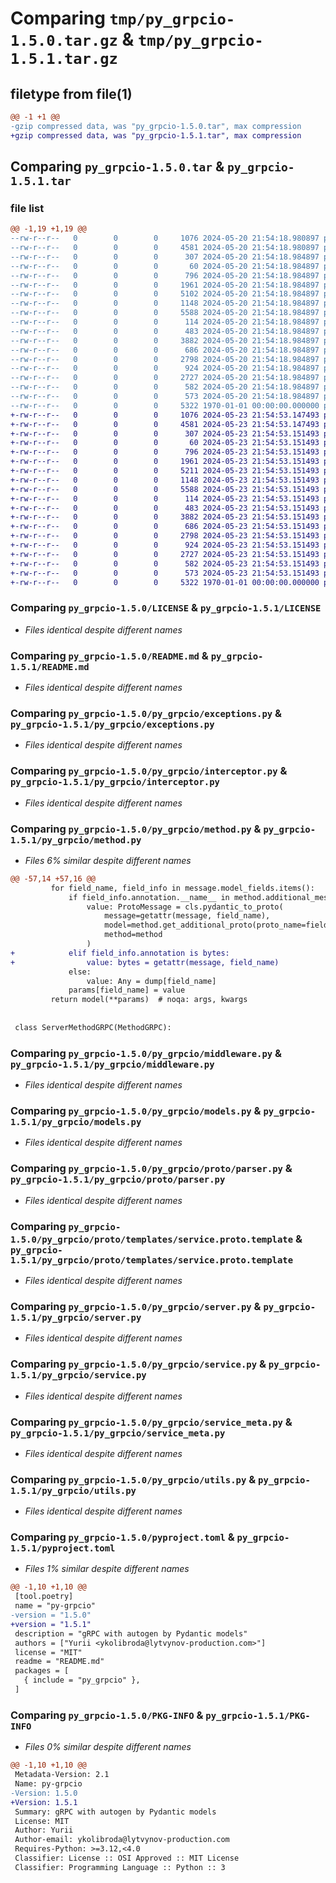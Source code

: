 # Comparing `tmp/py_grpcio-1.5.0.tar.gz` & `tmp/py_grpcio-1.5.1.tar.gz`

## filetype from file(1)

```diff
@@ -1 +1 @@
-gzip compressed data, was "py_grpcio-1.5.0.tar", max compression
+gzip compressed data, was "py_grpcio-1.5.1.tar", max compression
```

## Comparing `py_grpcio-1.5.0.tar` & `py_grpcio-1.5.1.tar`

### file list

```diff
@@ -1,19 +1,19 @@
--rw-r--r--   0        0        0     1076 2024-05-20 21:54:18.980897 py_grpcio-1.5.0/LICENSE
--rw-r--r--   0        0        0     4581 2024-05-20 21:54:18.980897 py_grpcio-1.5.0/README.md
--rw-r--r--   0        0        0      307 2024-05-20 21:54:18.984897 py_grpcio-1.5.0/py_grpcio/__init__.py
--rw-r--r--   0        0        0       60 2024-05-20 21:54:18.984897 py_grpcio-1.5.0/py_grpcio/__meta__.py
--rw-r--r--   0        0        0      796 2024-05-20 21:54:18.984897 py_grpcio-1.5.0/py_grpcio/exceptions.py
--rw-r--r--   0        0        0     1961 2024-05-20 21:54:18.984897 py_grpcio-1.5.0/py_grpcio/interceptor.py
--rw-r--r--   0        0        0     5102 2024-05-20 21:54:18.984897 py_grpcio-1.5.0/py_grpcio/method.py
--rw-r--r--   0        0        0     1148 2024-05-20 21:54:18.984897 py_grpcio-1.5.0/py_grpcio/middleware.py
--rw-r--r--   0        0        0     5588 2024-05-20 21:54:18.984897 py_grpcio-1.5.0/py_grpcio/models.py
--rw-r--r--   0        0        0      114 2024-05-20 21:54:18.984897 py_grpcio-1.5.0/py_grpcio/proto/__init__.py
--rw-r--r--   0        0        0      483 2024-05-20 21:54:18.984897 py_grpcio-1.5.0/py_grpcio/proto/enums.py
--rw-r--r--   0        0        0     3882 2024-05-20 21:54:18.984897 py_grpcio-1.5.0/py_grpcio/proto/parser.py
--rw-r--r--   0        0        0      686 2024-05-20 21:54:18.984897 py_grpcio-1.5.0/py_grpcio/proto/templates/service.proto.template
--rw-r--r--   0        0        0     2798 2024-05-20 21:54:18.984897 py_grpcio-1.5.0/py_grpcio/server.py
--rw-r--r--   0        0        0      924 2024-05-20 21:54:18.984897 py_grpcio-1.5.0/py_grpcio/service.py
--rw-r--r--   0        0        0     2727 2024-05-20 21:54:18.984897 py_grpcio-1.5.0/py_grpcio/service_meta.py
--rw-r--r--   0        0        0      582 2024-05-20 21:54:18.984897 py_grpcio-1.5.0/py_grpcio/utils.py
--rw-r--r--   0        0        0      573 2024-05-20 21:54:18.984897 py_grpcio-1.5.0/pyproject.toml
--rw-r--r--   0        0        0     5322 1970-01-01 00:00:00.000000 py_grpcio-1.5.0/PKG-INFO
+-rw-r--r--   0        0        0     1076 2024-05-23 21:54:53.147493 py_grpcio-1.5.1/LICENSE
+-rw-r--r--   0        0        0     4581 2024-05-23 21:54:53.147493 py_grpcio-1.5.1/README.md
+-rw-r--r--   0        0        0      307 2024-05-23 21:54:53.151493 py_grpcio-1.5.1/py_grpcio/__init__.py
+-rw-r--r--   0        0        0       60 2024-05-23 21:54:53.151493 py_grpcio-1.5.1/py_grpcio/__meta__.py
+-rw-r--r--   0        0        0      796 2024-05-23 21:54:53.151493 py_grpcio-1.5.1/py_grpcio/exceptions.py
+-rw-r--r--   0        0        0     1961 2024-05-23 21:54:53.151493 py_grpcio-1.5.1/py_grpcio/interceptor.py
+-rw-r--r--   0        0        0     5211 2024-05-23 21:54:53.151493 py_grpcio-1.5.1/py_grpcio/method.py
+-rw-r--r--   0        0        0     1148 2024-05-23 21:54:53.151493 py_grpcio-1.5.1/py_grpcio/middleware.py
+-rw-r--r--   0        0        0     5588 2024-05-23 21:54:53.151493 py_grpcio-1.5.1/py_grpcio/models.py
+-rw-r--r--   0        0        0      114 2024-05-23 21:54:53.151493 py_grpcio-1.5.1/py_grpcio/proto/__init__.py
+-rw-r--r--   0        0        0      483 2024-05-23 21:54:53.151493 py_grpcio-1.5.1/py_grpcio/proto/enums.py
+-rw-r--r--   0        0        0     3882 2024-05-23 21:54:53.151493 py_grpcio-1.5.1/py_grpcio/proto/parser.py
+-rw-r--r--   0        0        0      686 2024-05-23 21:54:53.151493 py_grpcio-1.5.1/py_grpcio/proto/templates/service.proto.template
+-rw-r--r--   0        0        0     2798 2024-05-23 21:54:53.151493 py_grpcio-1.5.1/py_grpcio/server.py
+-rw-r--r--   0        0        0      924 2024-05-23 21:54:53.151493 py_grpcio-1.5.1/py_grpcio/service.py
+-rw-r--r--   0        0        0     2727 2024-05-23 21:54:53.151493 py_grpcio-1.5.1/py_grpcio/service_meta.py
+-rw-r--r--   0        0        0      582 2024-05-23 21:54:53.151493 py_grpcio-1.5.1/py_grpcio/utils.py
+-rw-r--r--   0        0        0      573 2024-05-23 21:54:53.151493 py_grpcio-1.5.1/pyproject.toml
+-rw-r--r--   0        0        0     5322 1970-01-01 00:00:00.000000 py_grpcio-1.5.1/PKG-INFO
```

### Comparing `py_grpcio-1.5.0/LICENSE` & `py_grpcio-1.5.1/LICENSE`

 * *Files identical despite different names*

### Comparing `py_grpcio-1.5.0/README.md` & `py_grpcio-1.5.1/README.md`

 * *Files identical despite different names*

### Comparing `py_grpcio-1.5.0/py_grpcio/exceptions.py` & `py_grpcio-1.5.1/py_grpcio/exceptions.py`

 * *Files identical despite different names*

### Comparing `py_grpcio-1.5.0/py_grpcio/interceptor.py` & `py_grpcio-1.5.1/py_grpcio/interceptor.py`

 * *Files identical despite different names*

### Comparing `py_grpcio-1.5.0/py_grpcio/method.py` & `py_grpcio-1.5.1/py_grpcio/method.py`

 * *Files 6% similar despite different names*

```diff
@@ -57,14 +57,16 @@
         for field_name, field_info in message.model_fields.items():
             if field_info.annotation.__name__ in method.additional_messages:
                 value: ProtoMessage = cls.pydantic_to_proto(
                     message=getattr(message, field_name),
                     model=method.get_additional_proto(proto_name=field_info.annotation.__name__),
                     method=method
                 )
+            elif field_info.annotation is bytes:
+                value: bytes = getattr(message, field_name)
             else:
                 value: Any = dump[field_name]
             params[field_name] = value
         return model(**params)  # noqa: args, kwargs
 
 
 class ServerMethodGRPC(MethodGRPC):
```

### Comparing `py_grpcio-1.5.0/py_grpcio/middleware.py` & `py_grpcio-1.5.1/py_grpcio/middleware.py`

 * *Files identical despite different names*

### Comparing `py_grpcio-1.5.0/py_grpcio/models.py` & `py_grpcio-1.5.1/py_grpcio/models.py`

 * *Files identical despite different names*

### Comparing `py_grpcio-1.5.0/py_grpcio/proto/parser.py` & `py_grpcio-1.5.1/py_grpcio/proto/parser.py`

 * *Files identical despite different names*

### Comparing `py_grpcio-1.5.0/py_grpcio/proto/templates/service.proto.template` & `py_grpcio-1.5.1/py_grpcio/proto/templates/service.proto.template`

 * *Files identical despite different names*

### Comparing `py_grpcio-1.5.0/py_grpcio/server.py` & `py_grpcio-1.5.1/py_grpcio/server.py`

 * *Files identical despite different names*

### Comparing `py_grpcio-1.5.0/py_grpcio/service.py` & `py_grpcio-1.5.1/py_grpcio/service.py`

 * *Files identical despite different names*

### Comparing `py_grpcio-1.5.0/py_grpcio/service_meta.py` & `py_grpcio-1.5.1/py_grpcio/service_meta.py`

 * *Files identical despite different names*

### Comparing `py_grpcio-1.5.0/py_grpcio/utils.py` & `py_grpcio-1.5.1/py_grpcio/utils.py`

 * *Files identical despite different names*

### Comparing `py_grpcio-1.5.0/pyproject.toml` & `py_grpcio-1.5.1/pyproject.toml`

 * *Files 1% similar despite different names*

```diff
@@ -1,10 +1,10 @@
 [tool.poetry]
 name = "py-grpcio"
-version = "1.5.0"
+version = "1.5.1"
 description = "gRPC with autogen by Pydantic models"
 authors = ["Yurii <ykolibroda@lytvynov-production.com>"]
 license = "MIT"
 readme = "README.md"
 packages = [
   { include = "py_grpcio" },
 ]
```

### Comparing `py_grpcio-1.5.0/PKG-INFO` & `py_grpcio-1.5.1/PKG-INFO`

 * *Files 0% similar despite different names*

```diff
@@ -1,10 +1,10 @@
 Metadata-Version: 2.1
 Name: py-grpcio
-Version: 1.5.0
+Version: 1.5.1
 Summary: gRPC with autogen by Pydantic models
 License: MIT
 Author: Yurii
 Author-email: ykolibroda@lytvynov-production.com
 Requires-Python: >=3.12,<4.0
 Classifier: License :: OSI Approved :: MIT License
 Classifier: Programming Language :: Python :: 3
```

